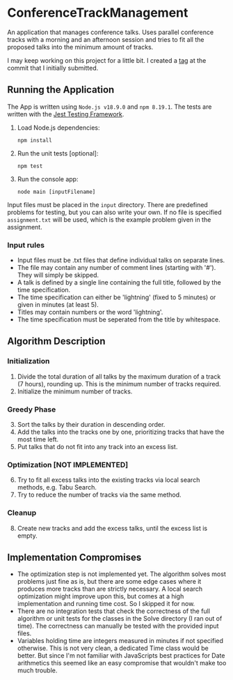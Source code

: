 # ConferenceTrackManagement
An application that manages conference talks. Uses parallel conference tracks with a morning and an afternoon session and tries to fit all the proposed talks into the minimum amount of tracks.

I may keep working on this project for a little bit. I created a [tag](https://github.com/c-auri/ConferenceTrackManagement/tree/submitted) at the commit that I initially submitted.

## Running the Application
The App is written using `Node.js v18.9.0` and `npm 8.19.1`. The tests are written with the [Jest Testing Framework](https://jestjs.io/).

1. Load Node.js dependencies:
    ```
    npm install
    ```
2. Run the unit tests [optional]:
    ```
    npm test
    ```
3. Run the console app:
    ```
    node main [inputFilename]
    ```

Input files must be placed in the `input` directory. There are predefined problems for testing, but you can also write your own. If no file is specified `assignment.txt` will be used, which is the example problem given in the assignment.

### Input rules
- Input files must be .txt files that define individual talks on separate lines.
- The file may contain any number of comment lines (starting with '#'). They will simply be skipped.
- A talk is defined by a single line containing the full title, followed by the time specification.
- The time specification can either be 'lightning' (fixed to 5 minutes) or given in minutes (at least 5).
- Titles may contain numbers or the word 'lightning'.
- The time specification must be seperated from the title by whitespace.

## Algorithm Description
### Initialization
1. Divide the total duration of all talks by the maximum duration of a track (7 hours), rounding up. This is the minimum number of tracks required.
2. Initialize the minimum number of tracks.
### Greedy Phase
3. Sort the talks by their duration in descending order.
4. Add the talks into the tracks one by one, prioritizing tracks that have the most time left.
5. Put talks that do not fit into any track into an excess list.
### Optimization [NOT IMPLEMENTED]
6. Try to fit all excess talks into the existing tracks via local search methods, e.g. Tabu Search.
7. Try to reduce the number of tracks via the same method.
### Cleanup
8. Create new tracks and add the excess talks, until the excess list is empty.


## Implementation Compromises
- The optimization step is not implemented yet. The algorithm solves most problems just fine as is, but there are some edge cases where it produces more tracks than are strictly necessary. A local search optimization might improve upon this, but comes at a high implementation and running time cost. So I skipped it for now.
- There are no integration tests that check the correctness of the full algorithm or unit tests for the classes in the Solve directory (I ran out of time). The correctness can manually be tested with the provided input files.
- Variables holding time are integers measured in minutes if not specified otherwise. This is not very clean, a dedicated Time class would be better. But since I'm not familiar with JavaScripts best practices for Date arithmetics this seemed like an easy compromise that wouldn't make too much trouble.